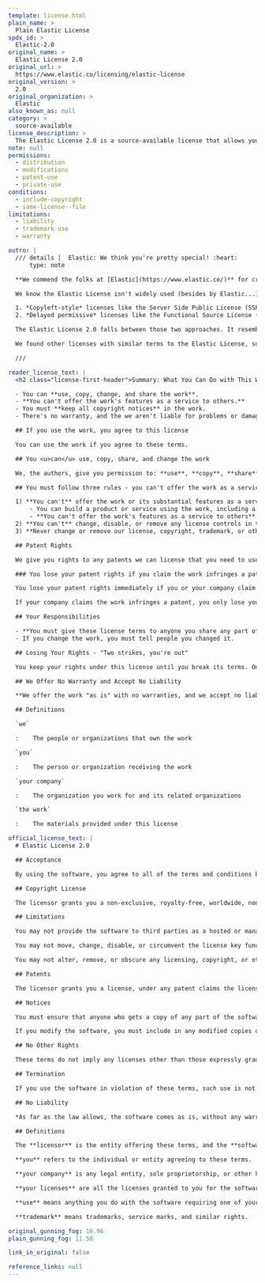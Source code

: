 ```yaml
---
template: license.html
plain_name: >
  Plain Elastic License
spdx_id: >
  Elastic-2.0
original_name: >
  Elastic License 2.0
original_url: >
  https://www.elastic.co/licensing/elastic-license
original_version: >
  2.0
original_organization: >
  Elastic
also_known_as: null
category: >
  source-available
license_description: >
  The Elastic License 2.0 is a source-available license that allows you to use, copy, distribute, and modify the work. However, you can't offer the work as a service to others. You must keep all copyright notices in the work. The license includes a patent grant, but you lose your patent rights if you claim the work infringes a patent.
note: null
permissions:
  - distribution
  - modifications
  - patent-use
  - private-use
conditions:
  - include-copyright
  - same-license--file
limitations:
  - liability
  - trademark-use
  - warranty

outro: |
  /// details |  Elastic: We think you're pretty special! :heart:
      type: note

  **We commend the folks at [Elastic](https://www.elastic.co/)** for creating a license that's pretty clear. We can tell you worked hard to make your license terms accessible, and we appreciate it. We've just made it clearer. **Thanks for leading by example.**

  We know the Elastic License isn't widely used (besides by Elastic...), but our research found **the Elastic License offers unique terms among source-available licenses**. Most source-available licenses fall into two groups:

  1. *Copyleft-style* licenses like the Server Side Public License (SSPL) that require competitors to open source their entire stack (not just the changes they made to the original work).
  2. *Delayed permissive* licenses like the Functional Source License (FSL), which forbid competitors from offering the work as a service for a 2-4 year period (2 years for FSL). After that period, the work becomes permissively licensed (e.g., MIT, Apache 2.0). For everyone else, the work is permissively licensed from the start.

  The Elastic License 2.0 falls between those two approaches. It resembles a permissive license, but with restrictions on competition. Non-competitors can use the work permissively, but direct competitors can never use it. **We created this Plain Elastic License to help more people understand and use it because we think it's a good option for some projects. It lets you share without compromising protection from competitors.**

  We found other licenses with similar terms to the Elastic License, such as the Redis Source Available License 2.0. The Elastic License's terms were the clearest, so we thought it was the best candidate for a plain language license. We hope this helps more people understand and use the Elastic License.

  ///

reader_license_text: |
  <h2 class="license-first-header">Summary: What You Can Do with This Work</h2>

  - You can **use, copy, change, and share the work**.
  - **You can't offer the work's features as a service to others.**
  - You must **keep all copyright notices** in the work.
  - There's no warranty, and the we aren't liable for problems or damages.

  ## If you use the work, you agree to this license

  You can use the work if you agree to these terms.

  ## You <u>can</u> use, copy, share, and change the work

  We, the authors, give you permission to: **use**, **copy**, **share**, and **change** the work.

  ## You must follow three rules - you can't offer the work as a service, change license controls, or remove notices

  1) **You can't** offer the work or its substantial features as a service to others.
      - You can build a product or service using the work, including a product or service for your company or customers.
      - **You can't offer the work's features as a service to others**
  2) **You can't** change, disable, or remove any license controls in the work (e.g., license keys).
  3) **Never change or remove our license, copyright, trademark, or other notices.** You also can't use our trademarks without our permission.

  ## Patent Rights

  We give you rights to any patents we can license that you need to use the work. If you change the work, and your changes infringe a patent, your patent rights from this license don't cover that.

  ### You lose your patent rights if you claim the work infringes a patent

  You lose your patent rights immediately if you or your company claim the work infringes a patent.

  If your company claims the work infringes a patent, you only lose your patent rights for work you do for the company. You don't lose your rights for other work (e.g. work you do for other companies or as a hobby).

  ## Your Responsibilities

  - **You must give these license terms to anyone you share any part of the work with.**
  - If you change the work, you must tell people you changed it.

  ## Losing Your Rights - "Two strikes, you're out"

  You keep your rights under this license until you break its terms. Once you learn you broke our terms, you get your rights back if you fix the problem within 30 days. Your rights end permanently if you break the terms a second time or you fail to fix fhe problem in 30 days. We don't have to warn you before you lose your rights.

  ## We Offer No Warranty and Accept No Liability

  **We offer the work "as is" with no warranties, and we accept no liability for any damages or problems from your use of the work.**

  ## Definitions

  `we`

  :    The people or organizations that own the work

  `you`

  :    The person or organization receiving the work

  `your company`

  :    The organization you work for and its related organizations

  `the work`

  :    The materials provided under this license

official_license_text: |
  # Elastic License 2.0

  ## Acceptance

  By using the software, you agree to all of the terms and conditions below.

  ## Copyright License

  The licensor grants you a non-exclusive, royalty-free, worldwide, non-sublicensable, non-transferable license to use, copy, distribute, make available, and prepare derivative works of the software, in each case subject to the limitations and conditions below.

  ## Limitations

  You may not provide the software to third parties as a hosted or managed service, where the service provides users with access to any substantial set of the features or functionality of the software.

  You may not move, change, disable, or circumvent the license key functionality in the software, and you may not remove or obscure any functionality in the software that is protected by the license key.

  You may not alter, remove, or obscure any licensing, copyright, or other notices of the licensor in the software. Any use of the licensor's trademarks is subject to applicable law.

  ## Patents

  The licensor grants you a license, under any patent claims the licensor can license, or becomes able to license, to make, have made, use, sell, offer for sale, import and have imported the software, in each case subject to the limitations and conditions in this license. This license does not cover any patent claims that you cause to be infringed by modifications or additions to the software. If you or your company make any written claim that the software infringes or contributes to infringement of any patent, your patent license for the software granted under these terms ends immediately. If your company makes such a claim, your patent license ends immediately for work on behalf of your company.

  ## Notices

  You must ensure that anyone who gets a copy of any part of the software from you also gets a copy of these terms.

  If you modify the software, you must include in any modified copies of the software prominent notices stating that you have modified the software.

  ## No Other Rights

  These terms do not imply any licenses other than those expressly granted in these terms.

  ## Termination

  If you use the software in violation of these terms, such use is not licensed, and your licenses will automatically terminate. If the licensor provides you with a notice of your violation, and you cease all violation of this license no later than 30 days after you receive that notice, your licenses will be reinstated retroactively. However, if you violate these terms after such reinstatement, any additional violation of these terms will cause your licenses to terminate automatically and permanently.

  ## No Liability

  *As far as the law allows, the software comes as is, without any warranty or condition, and the licensor will not be liable to you for any damages arising out of these terms or the use or nature of the software, under any kind of legal claim.*

  ## Definitions

  The **licensor** is the entity offering these terms, and the **software** is the software the licensor makes available under these terms, including any portion of it.

  **you** refers to the individual or entity agreeing to these terms.

  **your company** is any legal entity, sole proprietorship, or other kind of organization that you work for, plus all organizations that have control over, are under the control of, or are under common control with that organization. **control** means ownership of substantially all the assets of an entity, or the power to direct its management and policies by vote, contract, or otherwise. Control can be direct or indirect.

  **your licenses** are all the licenses granted to you for the software under these terms.

  **use** means anything you do with the software requiring one of your licenses.

  **trademark** means trademarks, service marks, and similar rights.

original_gunning_fog: 16.96
plain_gunning_fog: 11.58

link_in_original: false

reference_links: null
---
```

